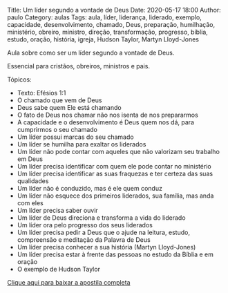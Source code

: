 Title: Um líder segundo a vontade de Deus
Date: 2020-05-17 18:00
Author: paulo
Category: aulas
Tags: aula, líder, liderança, liderado, exemplo, capacidade, desenvolvimento, chamado, Deus, preparação, humilhação, ministério, obreiro, ministro, direção, transformação, progresso, bíblia, estudo, oração, história, igreja, Hudson Taylor, Martyn Lloyd-Jones

Aula sobre como ser um líder segundo a vontade de Deus.

Essencial para cristãos, obreiros, ministros e pais.

Tópicos:

- Texto: Efésios 1:1
- O chamado que vem de Deus
- Deus sabe quem Ele está chamando
- O fato de Deus nos chamar não nos isenta de nos prepararmos
- A capacidade e o desenvolvimento é Deus quem nos dá, para cumprirmos o seu chamado
- Um líder possui marcas do seu chamado
- Um líder se humilha para exaltar os liderados
- Um líder não pode contar com aqueles que não valorizam seu trabalho em Deus
- Um líder precisa identificar com quem ele pode contar no ministério
- Um líder precisa identificar as suas fraquezas e ter certeza das suas qualidades
- Um líder não é conduzido, mas é ele quem conduz
- Um líder não esquece dos primeiros liderados, sua família, mas anda com eles
- Um líder precisa saber ouvir
- Um líder de Deus direciona e transforma a vida do liderado
- Um líder ora pelo progresso dos seus liderados
- Um líder precisa pedir a Deus que o ajude na leitura, estudo, compreensão e meditação da Palavra de Deus
- Um líder precisa conhecer a sua história (Martyn Lloyd-Jones)
- Um líder precisa estar à frente das pessoas no estudo da Bíblia e em oração
- O exemplo de Hudson Taylor


[Clique aqui para baixar a apostila completa](https://www.dropbox.com/s/9sym2s20ltk1qjh/Aula%20EBD%20-%20Um%20l%C3%ADder%20segundo%20a%20vontade%20de%20Deus%20-%2017_05_2020.pdf?dl=1)